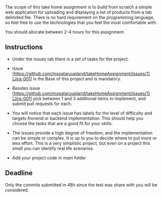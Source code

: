 
The scope of this take home assignment is to build from scratch a simple web application for uploading and displaying a list of products from a tab delimited file. There is no hard requirement on the programming language, so feel free to use the technologies that you feel the most comfortable with.

You should allocate between 2-4 hours for this assignment.



Instructions
-------------

- Under the issues tab there is a set of tasks for the project. 

- Issue [https://github.com/mspataruupland/takeHomeAssignment/issues/1][Jira-001] is the Base of this project and is mandatory. 

- Besides issue [https://github.com/mspataruupland/takeHomeAssignment/issues/1][Jira-001] pick between 1 and 3 additional items to implement, and submit pull requests for each. 

- You will notice that each issue has labels for the level of difficulty and targets fronend or backend implementation. This should help you choose the tasks that are a good fit for your skills.

- The issues provide a high degree of freedom, and the implementation can be simple or complex. It is up to you to decide where to put more or less effort. This is a very simplistic project, but even on a project this small you can identify real life scenarios.

- Add your project code in _main_ folder



Deadline
-------------
Only the commits submitted in 48h since the test was share with you will be considered.


